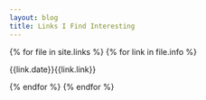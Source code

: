 ```yaml
---
layout: blog
title: Links I Find Interesting
---
```


<div class="linkcontainer">

{% for file in site.links %}
{% for link in file.info %}

<div class="linksblock">

<span>{{link.date}}</span>{{link.link}}<i class="fa fa-link" aria-hidden="true"></i>   

</div>
{% endfor %}
{% endfor %}

</div>

